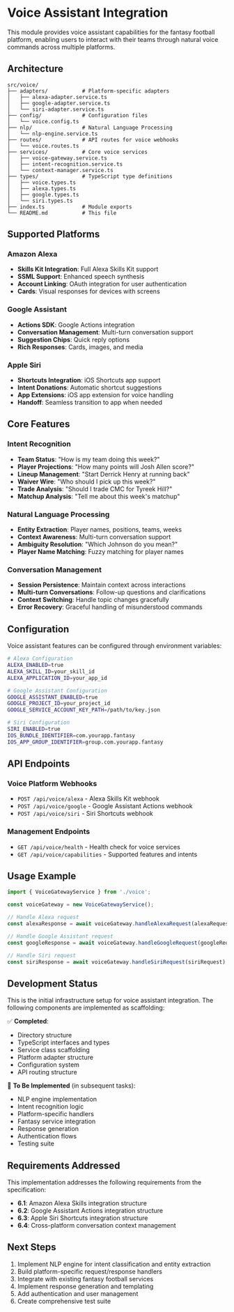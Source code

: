 # Voice Assistant Integration

This module provides voice assistant capabilities for the fantasy football platform, enabling users to interact with their teams through natural voice commands across multiple platforms.

## Architecture

```
src/voice/
├── adapters/           # Platform-specific adapters
│   ├── alexa-adapter.service.ts
│   ├── google-adapter.service.ts
│   └── siri-adapter.service.ts
├── config/             # Configuration files
│   └── voice.config.ts
├── nlp/                # Natural Language Processing
│   └── nlp-engine.service.ts
├── routes/             # API routes for voice webhooks
│   └── voice.routes.ts
├── services/           # Core voice services
│   ├── voice-gateway.service.ts
│   ├── intent-recognition.service.ts
│   └── context-manager.service.ts
├── types/              # TypeScript type definitions
│   ├── voice.types.ts
│   ├── alexa.types.ts
│   ├── google.types.ts
│   └── siri.types.ts
├── index.ts            # Module exports
└── README.md           # This file
```

## Supported Platforms

### Amazon Alexa
- **Skills Kit Integration**: Full Alexa Skills Kit support
- **SSML Support**: Enhanced speech synthesis
- **Account Linking**: OAuth integration for user authentication
- **Cards**: Visual responses for devices with screens

### Google Assistant
- **Actions SDK**: Google Actions integration
- **Conversation Management**: Multi-turn conversation support
- **Suggestion Chips**: Quick reply options
- **Rich Responses**: Cards, images, and media

### Apple Siri
- **Shortcuts Integration**: iOS Shortcuts app support
- **Intent Donations**: Automatic shortcut suggestions
- **App Extensions**: iOS app extension for voice handling
- **Handoff**: Seamless transition to app when needed

## Core Features

### Intent Recognition
- **Team Status**: "How is my team doing this week?"
- **Player Projections**: "How many points will Josh Allen score?"
- **Lineup Management**: "Start Derrick Henry at running back"
- **Waiver Wire**: "Who should I pick up this week?"
- **Trade Analysis**: "Should I trade CMC for Tyreek Hill?"
- **Matchup Analysis**: "Tell me about this week's matchup"

### Natural Language Processing
- **Entity Extraction**: Player names, positions, teams, weeks
- **Context Awareness**: Multi-turn conversation support
- **Ambiguity Resolution**: "Which Johnson do you mean?"
- **Player Name Matching**: Fuzzy matching for player names

### Conversation Management
- **Session Persistence**: Maintain context across interactions
- **Multi-turn Conversations**: Follow-up questions and clarifications
- **Context Switching**: Handle topic changes gracefully
- **Error Recovery**: Graceful handling of misunderstood commands

## Configuration

Voice assistant features can be configured through environment variables:

```bash
# Alexa Configuration
ALEXA_ENABLED=true
ALEXA_SKILL_ID=your_skill_id
ALEXA_APPLICATION_ID=your_app_id

# Google Assistant Configuration
GOOGLE_ASSISTANT_ENABLED=true
GOOGLE_PROJECT_ID=your_project_id
GOOGLE_SERVICE_ACCOUNT_KEY_PATH=/path/to/key.json

# Siri Configuration
SIRI_ENABLED=true
IOS_BUNDLE_IDENTIFIER=com.yourapp.fantasy
IOS_APP_GROUP_IDENTIFIER=group.com.yourapp.fantasy
```

## API Endpoints

### Voice Platform Webhooks
- `POST /api/voice/alexa` - Alexa Skills Kit webhook
- `POST /api/voice/google` - Google Assistant Actions webhook
- `POST /api/voice/siri` - Siri Shortcuts webhook

### Management Endpoints
- `GET /api/voice/health` - Health check for voice services
- `GET /api/voice/capabilities` - Supported features and intents

## Usage Example

```typescript
import { VoiceGatewayService } from './voice';

const voiceGateway = new VoiceGatewayService();

// Handle Alexa request
const alexaResponse = await voiceGateway.handleAlexaRequest(alexaRequest);

// Handle Google Assistant request
const googleResponse = await voiceGateway.handleGoogleRequest(googleRequest);

// Handle Siri request
const siriResponse = await voiceGateway.handleSiriRequest(siriRequest);
```

## Development Status

This is the initial infrastructure setup for voice assistant integration. The following components are implemented as scaffolding:

✅ **Completed**:
- Directory structure
- TypeScript interfaces and types
- Service class scaffolding
- Platform adapter structure
- Configuration system
- API routing structure

🚧 **To Be Implemented** (in subsequent tasks):
- NLP engine implementation
- Intent recognition logic
- Platform-specific handlers
- Fantasy service integration
- Response generation
- Authentication flows
- Testing suite

## Requirements Addressed

This implementation addresses the following requirements from the specification:

- **6.1**: Amazon Alexa Skills integration structure
- **6.2**: Google Assistant Actions integration structure  
- **6.3**: Apple Siri Shortcuts integration structure
- **6.4**: Cross-platform conversation context management

## Next Steps

1. Implement NLP engine for intent classification and entity extraction
2. Build platform-specific request/response handlers
3. Integrate with existing fantasy football services
4. Implement response generation and templating
5. Add authentication and user management
6. Create comprehensive test suite